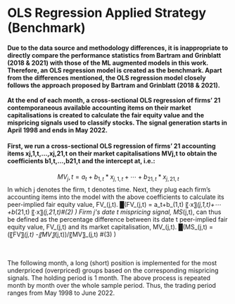 # OLS Regression Applied Strategy (Benchmark)
#### Due to the data source and methodology differences, it is inappropriate to directly compare the performance statistics from Bartram and Grinblatt (2018 & 2021) with those of the ML augmented models in this work. Therefore, an OLS regression model is created as the benchmark. Apart from the differences mentioned, the OLS regression model closely follows the approach proposed by Bartram and Grinblatt (2018 & 2021). <br><br> At the end of each month, a cross-sectional OLS regression of firms’ 21 contemporaneous available accounting items on their market capitalisations is created to calculate the fair equity value and the mispricing signals used to classify stocks. The signal generation starts in April 1998 and ends in May 2022.

#### First, we run a cross-sectional OLS regression of firms’ 21 accounting items xj,1,t,…,xj,21,t on their market capitalisations MVj,t to obtain the coefficients b1,t,…,b21,t and the intercept at, i.e.:
$$MV_j,t  = a_t+b_{1,t} * x_{j,1,t}+⋯+b_{21,t} * x_{j,21,t}$$
In which j denotes the firm, t denotes time. Next, they plug each firm’s accounting items into the model with the above coefficients to calculate its peer-implied fair equity value, FV_(j,t).
█(FV_(j,t)  = a_t+b_(1,t) 〖∙x〗_(j,1,t)+⋯+b_(21,t) 〖∙x〗_(j,21,t)#(2) )
Firm j's date t mispricing signal, MS_(j,t), can thus be defined as the percentage difference between its date t peer-implied fair equity value, FV_(j,t) and its market capitalisation, MV_(j,t).
█(MS_(j,t)  =  (〖FV〗_(j,t)  -〖MV〗_(j,t))/〖MV〗_(j,t) #(3) )


<br><br> The following month, a long (short) position is implemented for the most underpriced (overpriced) groups based on the corresponding mispricing signals. The holding period is 1 month. The above process is repeated month by month over the whole sample period. Thus, the trading period ranges from May 1998 to June 2022.
